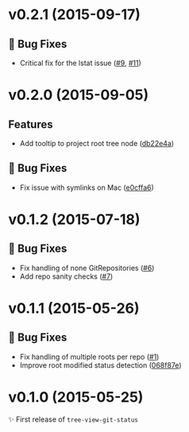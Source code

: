 # v0.2.1 (2015-09-17)

## :bug: Bug Fixes
- Critical fix for the lstat issue ([#9](https://github.com/subesokun/atom-tree-view-git-status/issues/9), [#11](https://github.com/subesokun/atom-tree-view-git-status/issues/11))

# v0.2.0 (2015-09-05)

## Features
- Add tooltip to project root tree node ([db22e4a](https://github.com/subesokun/atom-tree-view-git-status/commit/db22e4a3db20a2908758a5d2e46a2d7cc4b8538a))

## :bug: Bug Fixes
- Fix issue with symlinks on Mac ([e0cffa6](https://github.com/subesokun/atom-tree-view-git-status/commit/e0cffa6527d1409547bbffd75d84949b393a67b6))

# v0.1.2 (2015-07-18)

## :bug: Bug Fixes
- Fix handling of none GitRepositories ([#6](https://github.com/subesokun/atom-tree-view-git-status/issues/6))
- Add repo sanity checks ([#7](https://github.com/subesokun/atom-tree-view-git-status/issues/7))


# v0.1.1 (2015-05-26)

## :bug: Bug Fixes
- Fix handling of multiple roots per repo ([#1](https://github.com/subesokun/atom-tree-view-git-status/issues/1))
- Improve root modified status detection ([068f87e](https://github.com/subesokun/atom-tree-view-git-status/commit/068f87e239d80b5aa6c71ccbaca8d25ff0f0af7b))


# v0.1.0 (2015-05-25)
:sparkles: First release of `tree-view-git-status`
